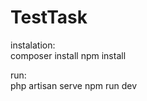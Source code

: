 # TestTask

<span>instalation:</span><br>
composer install
npm install

<span>run:</span><br>
php artisan serve
npm run dev
